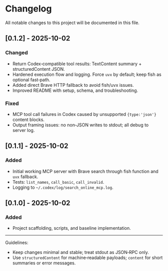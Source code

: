 # Changelog

All notable changes to this project will be documented in this file.

## [0.1.2] - 2025-10-02
### Changed
- Return Codex‑compatible tool results: TextContent summary + structuredContent JSON.
- Hardened execution flow and logging. Force `uvx` by default; keep fish as optional fast‑path.
- Added direct Brave HTTP fallback to avoid fish/uvx issues.
- Improved README with setup, schema, and troubleshooting.

### Fixed
- MCP tool call failures in Codex caused by unsupported `{type:'json'}` content blocks.
- Output framing issues: no non‑JSON writes to stdout; all debug to server log.

## [0.1.1] - 2025-10-02
### Added
- Initial working MCP server with Brave search through fish function and `uvx` fallback.
- Tests: `list_names`, `call_basic`, `call_invalid`.
- Logging to `~/.codex/log/search_online_mcp.log`.

## [0.1.0] - 2025-10-02
### Added
- Project scaffolding, scripts, and baseline implementation.

---

Guidelines:
- Keep changes minimal and stable; treat stdout as JSON‑RPC only.
- Use `structuredContent` for machine‑readable payloads; `content` for short summaries or error messages.
